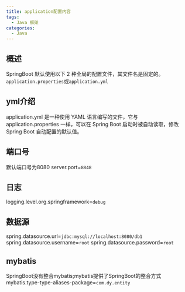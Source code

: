 ```yaml
---
title: application配置内容
tags:
  - Java 框架
categories:
  - Java
---
```


## 概述
SpringBoot 默认使用以下 2 种全局的配置文件，其文件名是固定的。
`application.properties`或`application.yml`

## yml介绍
application.yml 是一种使用 YAML 语言编写的文件，它与 application.properties 一样，可以在 Spring Boot 启动时被自动读取，修改 Spring Boot 自动配置的默认值。


## 端口号
默认端口号为8080
server.port=`8848`

## 日志
logging.level.org.springframework=`debug`

## 数据源
spring.datasource.url=`jdbc:mysql://localhost:8080/db1`
spring.datasource.username=`root`
spring.datasource.password=`root`

## mybatis
SpringBoot没有整合mybatis;mybatis提供了SpringBoot的整合方式
mybatis.type-type-aliases-package=`com.dy.entity`


